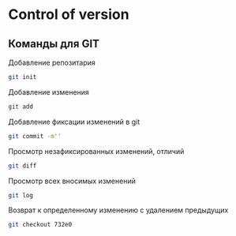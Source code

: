 # Control of version

## Команды для GIT
Добавление репозитария
```sh
git init
```
Добавление изменения
```sh
git add
```
Добавление фиксации изменений в git
```sh
git commit -m''
```
Просмотр незафиксированных изменений, отличий
```sh
git diff
```
Просмотр всех вносимых изменений
```sh
git log
```
Возврат к определенному изменению с удалением предыдущих
```sh
git checkout 732e0
```


